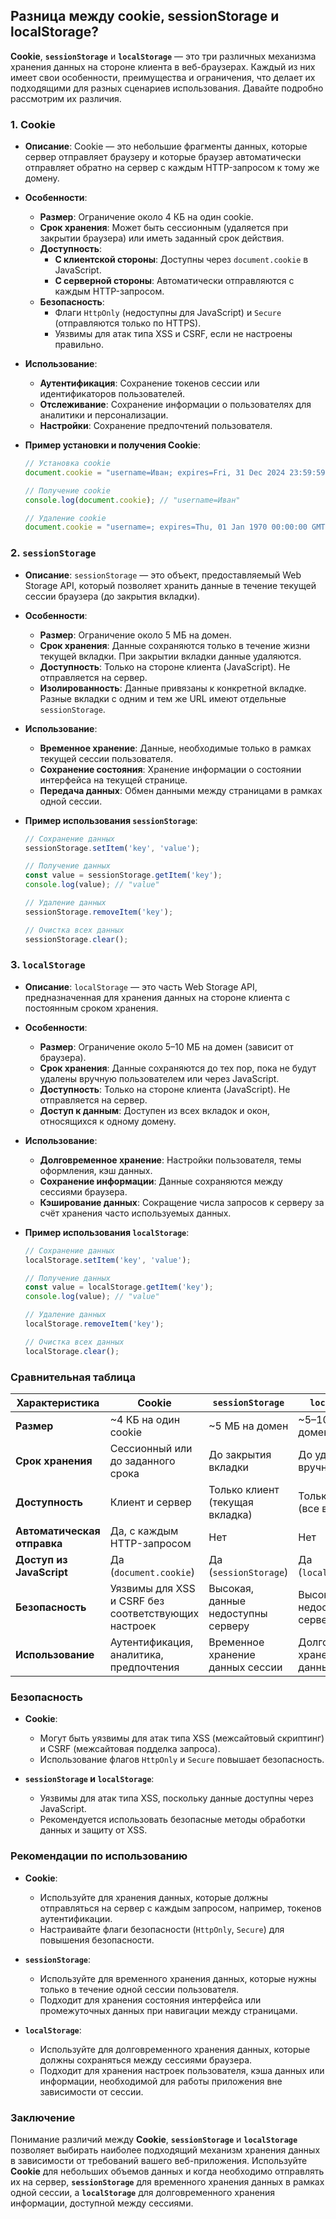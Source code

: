 ## Разница между cookie, sessionStorage и localStorage?

**Cookie**, **`sessionStorage`** и **`localStorage`** — это три различных механизма хранения данных на стороне клиента в веб-браузерах. Каждый из них имеет свои особенности, преимущества и ограничения, что делает их подходящими для разных сценариев использования. Давайте подробно рассмотрим их различия.

### 1. **Cookie**

- **Описание**: Cookie — это небольшие фрагменты данных, которые сервер отправляет браузеру и которые браузер автоматически отправляет обратно на сервер с каждым HTTP-запросом к тому же домену.
  
- **Особенности**:
  - **Размер**: Ограничение около 4 КБ на один cookie.
  - **Срок хранения**: Может быть сессионным (удаляется при закрытии браузера) или иметь заданный срок действия.
  - **Доступность**:
    - **С клиентской стороны**: Доступны через `document.cookie` в JavaScript.
    - **С серверной стороны**: Автоматически отправляются с каждым HTTP-запросом.
  - **Безопасность**:
    - Флаги `HttpOnly` (недоступны для JavaScript) и `Secure` (отправляются только по HTTPS).
    - Уязвимы для атак типа XSS и CSRF, если не настроены правильно.

- **Использование**:
  - **Аутентификация**: Сохранение токенов сессии или идентификаторов пользователей.
  - **Отслеживание**: Сохранение информации о пользователях для аналитики и персонализации.
  - **Настройки**: Сохранение предпочтений пользователя.

- **Пример установки и получения Cookie**:
  ```javascript
  // Установка cookie
  document.cookie = "username=Иван; expires=Fri, 31 Dec 2024 23:59:59 GMT; path=/";
  
  // Получение cookie
  console.log(document.cookie); // "username=Иван"
  
  // Удаление cookie
  document.cookie = "username=; expires=Thu, 01 Jan 1970 00:00:00 GMT; path=/";
  ```

### 2. **`sessionStorage`**

- **Описание**: `sessionStorage` — это объект, предоставляемый Web Storage API, который позволяет хранить данные в течение текущей сессии браузера (до закрытия вкладки).

- **Особенности**:
  - **Размер**: Ограничение около 5 МБ на домен.
  - **Срок хранения**: Данные сохраняются только в течение жизни текущей вкладки. При закрытии вкладки данные удаляются.
  - **Доступность**: Только на стороне клиента (JavaScript). Не отправляется на сервер.
  - **Изолированность**: Данные привязаны к конкретной вкладке. Разные вкладки с одним и тем же URL имеют отдельные `sessionStorage`.

- **Использование**:
  - **Временное хранение**: Данные, необходимые только в рамках текущей сессии пользователя.
  - **Сохранение состояния**: Хранение информации о состоянии интерфейса на текущей странице.
  - **Передача данных**: Обмен данными между страницами в рамках одной сессии.

- **Пример использования `sessionStorage`**:
  ```javascript
  // Сохранение данных
  sessionStorage.setItem('key', 'value');
  
  // Получение данных
  const value = sessionStorage.getItem('key');
  console.log(value); // "value"
  
  // Удаление данных
  sessionStorage.removeItem('key');
  
  // Очистка всех данных
  sessionStorage.clear();
  ```

### 3. **`localStorage`**

- **Описание**: `localStorage` — это часть Web Storage API, предназначенная для хранения данных на стороне клиента с постоянным сроком хранения.

- **Особенности**:
  - **Размер**: Ограничение около 5–10 МБ на домен (зависит от браузера).
  - **Срок хранения**: Данные сохраняются до тех пор, пока не будут удалены вручную пользователем или через JavaScript.
  - **Доступность**: Только на стороне клиента (JavaScript). Не отправляется на сервер.
  - **Доступ к данным**: Доступен из всех вкладок и окон, относящихся к одному домену.

- **Использование**:
  - **Долговременное хранение**: Настройки пользователя, темы оформления, кэш данных.
  - **Сохранение информации**: Данные сохраняются между сессиями браузера.
  - **Кэширование данных**: Сокращение числа запросов к серверу за счёт хранения часто используемых данных.

- **Пример использования `localStorage`**:
  ```javascript
  // Сохранение данных
  localStorage.setItem('key', 'value');
  
  // Получение данных
  const value = localStorage.getItem('key');
  console.log(value); // "value"
  
  // Удаление данных
  localStorage.removeItem('key');
  
  // Очистка всех данных
  localStorage.clear();
  ```

### Сравнительная таблица

| Характеристика       | Cookie                                     | `sessionStorage`                           | `localStorage`                             |
|----------------------|--------------------------------------------|--------------------------------------------|--------------------------------------------|
| **Размер**           | ~4 КБ на один cookie                       | ~5 МБ на домен                             | ~5–10 МБ на домен                          |
| **Срок хранения**    | Сессионный или до заданного срока         | До закрытия вкладки                        | До удаления вручную                        |
| **Доступность**      | Клиент и сервер                            | Только клиент (текущая вкладка)            | Только клиент (все вкладки)                |
| **Автоматическая отправка** | Да, с каждым HTTP-запросом             | Нет                                        | Нет                                        |
| **Доступ из JavaScript** | Да (`document.cookie`)                   | Да (`sessionStorage`)                      | Да (`localStorage`)                        |
| **Безопасность**     | Уязвимы для XSS и CSRF без соответствующих настроек | Высокая, данные недоступны серверу        | Высокая, данные недоступны серверу         |
| **Использование**    | Аутентификация, аналитика, предпочтения    | Временное хранение данных сессии           | Долговременное хранение данных             |

### Безопасность

- **Cookie**:
  - Могут быть уязвимы для атак типа XSS (межсайтовый скриптинг) и CSRF (межсайтовая подделка запроса).
  - Использование флагов `HttpOnly` и `Secure` повышает безопасность.

- **`sessionStorage` и `localStorage`**:
  - Уязвимы для атак типа XSS, поскольку данные доступны через JavaScript.
  - Рекомендуется использовать безопасные методы обработки данных и защиту от XSS.

### Рекомендации по использованию

- **Cookie**:
  - Используйте для хранения данных, которые должны отправляться на сервер с каждым запросом, например, токенов аутентификации.
  - Настраивайте флаги безопасности (`HttpOnly`, `Secure`) для повышения безопасности.

- **`sessionStorage`**:
  - Используйте для временного хранения данных, которые нужны только в течение одной сессии пользователя.
  - Подходит для хранения состояния интерфейса или промежуточных данных при навигации между страницами.

- **`localStorage`**:
  - Используйте для долговременного хранения данных, которые должны сохраняться между сессиями браузера.
  - Подходит для хранения настроек пользователя, кэша данных или информации, необходимой для работы приложения вне зависимости от сессии.

### Заключение

Понимание различий между **Cookie**, **`sessionStorage`** и **`localStorage`** позволяет выбирать наиболее подходящий механизм хранения данных в зависимости от требований вашего веб-приложения. Используйте **Cookie** для небольших объемов данных и когда необходимо отправлять их на сервер, **`sessionStorage`** для временного хранения данных в рамках одной сессии, а **`localStorage`** для долговременного хранения информации, доступной между сессиями.